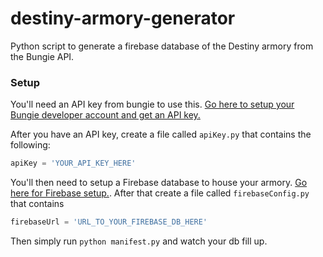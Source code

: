 # destiny-armory-generator
Python script to generate a firebase database of the Destiny armory from the Bungie API.

### Setup
You'll need an API key from bungie to use this. [Go here to setup your Bungie developer account and get an API key.](https://bungie-net.github.io/multi/index.html)

After you have an API key, create a file called `apiKey.py` that contains the following: 

```python
apiKey = 'YOUR_API_KEY_HERE'
```

You'll then need to setup a Firebase database to house your armory. [Go here for Firebase setup.](https://firebase.google.com/docs/web/setup?authuser=0). After that create a file called `firebaseConfig.py`
that contains 

```python
firebaseUrl = 'URL_TO_YOUR_FIREBASE_DB_HERE'
```

Then simply run `python manifest.py` and watch your db fill up.
